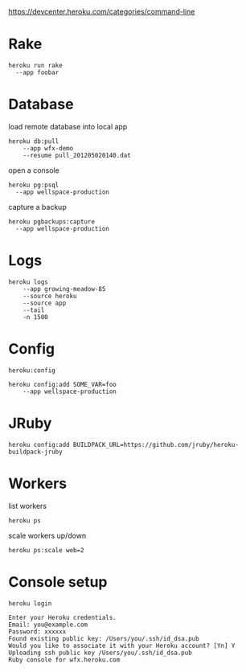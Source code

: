 https://devcenter.heroku.com/categories/command-line

# Rake

    heroku run rake
      --app foobar

# Database

load remote database into local app

    heroku db:pull
    	--app wfx-demo
    	--resume pull_201205020140.dat

open a console

    heroku pg:psql
      --app wellspace-production

capture a backup

    heroku pgbackups:capture
      --app wellspace-production

# Logs

    heroku logs
    	--app growing-meadow-85
    	--source heroku
    	--source app
    	--tail
    	-n 1500

# Config

    heroku:config

    heroku config:add SOME_VAR=foo
        --app wellspace-production

# JRuby

    heroku config:add BUILDPACK_URL=https://github.com/jruby/heroku-buildpack-jruby

# Workers

list workers

    heroku ps

scale workers up/down

    heroku ps:scale web=2

# Console setup

    heroku login

    Enter your Heroku credentials.
    Email: you@example.com
    Password: xxxxxx
    Found existing public key: /Users/you/.ssh/id_dsa.pub
    Would you like to associate it with your Heroku account? [Yn] Y
    Uploading ssh public key /Users/you/.ssh/id_dsa.pub
    Ruby console for wfx.heroku.com


